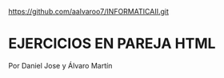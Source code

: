 https://github.com/aalvaroo7/INFORMATICAII.git

# EJERCICIOS EN PAREJA HTML
Por Daniel Jose y Álvaro Martín

